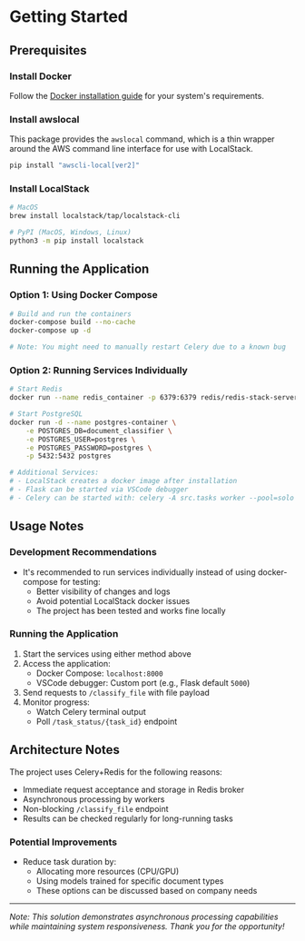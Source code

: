 # Getting Started

## Prerequisites

### Install Docker
Follow the [Docker installation guide](https://docs.docker.com/engine/install/) for your system's requirements.

### Install awslocal
This package provides the `awslocal` command, which is a thin wrapper around the AWS command line interface for use with LocalStack.

```bash
pip install "awscli-local[ver2]"
```

### Install LocalStack

```bash
# MacOS
brew install localstack/tap/localstack-cli

# PyPI (MacOS, Windows, Linux)
python3 -m pip install localstack
```

## Running the Application

### Option 1: Using Docker Compose

```bash
# Build and run the containers
docker-compose build --no-cache
docker-compose up -d

# Note: You might need to manually restart Celery due to a known bug
```

### Option 2: Running Services Individually

```bash
# Start Redis
docker run --name redis_container -p 6379:6379 redis/redis-stack-server

# Start PostgreSQL
docker run -d --name postgres-container \
    -e POSTGRES_DB=document_classifier \
    -e POSTGRES_USER=postgres \
    -e POSTGRES_PASSWORD=postgres \
    -p 5432:5432 postgres

# Additional Services:
# - LocalStack creates a docker image after installation
# - Flask can be started via VSCode debugger
# - Celery can be started with: celery -A src.tasks worker --pool=solo --loglevel=info
```

## Usage Notes

### Development Recommendations
- It's recommended to run services individually instead of using docker-compose for testing:
  - Better visibility of changes and logs
  - Avoid potential LocalStack docker issues
  - The project has been tested and works fine locally

### Running the Application
1. Start the services using either method above
2. Access the application:
   - Docker Compose: `localhost:8000`
   - VSCode debugger: Custom port (e.g., Flask default `5000`)
3. Send requests to `/classify_file` with file payload
4. Monitor progress:
   - Watch Celery terminal output
   - Poll `/task_status/{task_id}` endpoint

## Architecture Notes

The project uses Celery+Redis for the following reasons:
- Immediate request acceptance and storage in Redis broker
- Asynchronous processing by workers
- Non-blocking `/classify_file` endpoint
- Results can be checked regularly for long-running tasks

### Potential Improvements
- Reduce task duration by:
  - Allocating more resources (CPU/GPU)
  - Using models trained for specific document types
  - These options can be discussed based on company needs

---
*Note: This solution demonstrates asynchronous processing capabilities while maintaining system responsiveness. Thank you for the opportunity!*